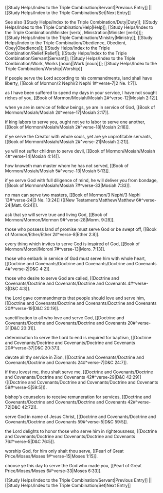 [[Study Helps/Index to the Triple Combination/Servant|Previous Entry]]  ||  [[Study Helps/Index to the Triple Combination/Set|Next Entry]]

 See also [[Study Helps/Index to the Triple Combination/Duty|Duty]]; [[Study Helps/Index to the Triple Combination/Help|Help]]; [[Study Helps/Index to the Triple Combination/Minister [verb], Ministration|Minister [verb]]]; [[Study Helps/Index to the Triple Combination/Ministry|Ministry]]; [[Study Helps/Index to the Triple Combination/Obedience, Obedient, Obey|Obedience]]; [[Study Helps/Index to the Triple Combination/Relief|Relief]]; [[Study Helps/Index to the Triple Combination/Servant|Servant]]; [[Study Helps/Index to the Triple Combination/Work, Works [noun]|Work [noun]]]; [[Study Helps/Index to the Triple Combination/Worship|Worship]]

 if people serve the Lord according to his commandments, land shall have liberty, [[Book of Mormon/2 Nephi/2 Nephi 1#^verse-7|2 Ne. 1:7]].

 as I have been suffered to spend my days in your service, I have not sought riches of you, [[Book of Mormon/Mosiah/Mosiah 2#^verse-12|Mosiah 2:12]].

 when ye are in service of fellow beings, ye are in service of God, [[Book of Mormon/Mosiah/Mosiah 2#^verse-17|Mosiah 2:17]].

 if king labors to serve you, ought not ye to labor to serve one another, [[Book of Mormon/Mosiah/Mosiah 2#^verse-18|Mosiah 2:18]].

 if ye serve the Creator with whole souls, yet are ye unprofitable servants, [[Book of Mormon/Mosiah/Mosiah 2#^verse-21|Mosiah 2:21]].

 ye will not suffer children to serve devil, [[Book of Mormon/Mosiah/Mosiah 4#^verse-14|Mosiah 4:14]].

 how knoweth man master whom he has not served, [[Book of Mormon/Mosiah/Mosiah 5#^verse-13|Mosiah 5:13]].

 if ye serve God with full diligence of mind, he will deliver you from bondage, [[Book of Mormon/Mosiah/Mosiah 7#^verse-33|Mosiah 7:33]].

 no man can serve two masters, [[Book of Mormon/3 Nephi/3 Nephi 13#^verse-24|3 Ne. 13:24]] ([[New Testament/Matthew/Matthew 6#^verse-24|Matt. 6:24]]).

 ask that ye will serve true and living God, [[Book of Mormon/Mormon/Mormon 9#^verse-28|Morm. 9:28]].

 those who possess land of promise must serve God or be swept off, [[Book of Mormon/Ether/Ether 2#^verse-8|Ether 2:8]].

 every thing which invites to serve God is inspired of God, [[Book of Mormon/Moroni/Moroni 7#^verse-13|Moro. 7:13]].

 those who embark in service of God must serve him with whole heart, [[Doctrine and Covenants/Doctrine and Covenants/Doctrine and Covenants 4#^verse-2|D&C 4:2]].

 those who desire to serve God are called, [[Doctrine and Covenants/Doctrine and Covenants/Doctrine and Covenants 4#^verse-3|D&C 4:3]].

 the Lord gave commandments that people should love and serve him, [[Doctrine and Covenants/Doctrine and Covenants/Doctrine and Covenants 20#^verse-19|D&C 20:19]].

 sanctification to all who love and serve God, [[Doctrine and Covenants/Doctrine and Covenants/Doctrine and Covenants 20#^verse-31|D&C 20:31]].

 determination to serve the Lord to end is required for baptism, [[Doctrine and Covenants/Doctrine and Covenants/Doctrine and Covenants 20#^verse-37|D&C 20:37]].

 devote all thy service in Zion, [[Doctrine and Covenants/Doctrine and Covenants/Doctrine and Covenants 24#^verse-7|D&C 24:7]].

 if thou lovest me, thou shalt serve me, [[Doctrine and Covenants/Doctrine and Covenants/Doctrine and Covenants 42#^verse-29|D&C 42:29]] ([[Doctrine and Covenants/Doctrine and Covenants/Doctrine and Covenants 59#^verse-5|59:5]]).

 bishop's counselors to receive remuneration for services, [[Doctrine and Covenants/Doctrine and Covenants/Doctrine and Covenants 42#^verse-72|D&C 42:72]].

 serve God in name of Jesus Christ, [[Doctrine and Covenants/Doctrine and Covenants/Doctrine and Covenants 59#^verse-5|D&C 59:5]].

 the Lord delights to honor those who serve him in righteousness, [[Doctrine and Covenants/Doctrine and Covenants/Doctrine and Covenants 76#^verse-5|D&C 76:5]].

 worship God, for him only shalt thou serve, [[Pearl of Great Price/Moses/Moses 1#^verse-15|Moses 1:15]].

 choose ye this day to serve the God who made you, [[Pearl of Great Price/Moses/Moses 6#^verse-33|Moses 6:33]].

[[Study Helps/Index to the Triple Combination/Servant|Previous Entry]]  ||  [[Study Helps/Index to the Triple Combination/Set|Next Entry]]